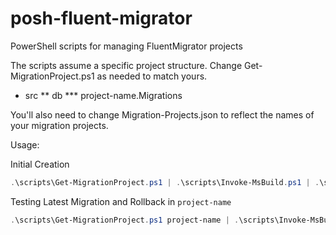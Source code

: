 # posh-fluent-migrator
PowerShell scripts for managing FluentMigrator projects

The scripts assume a specific project structure. Change Get-MigrationProject.ps1 as needed to match yours.

* src
** db
*** project-name.Migrations

You'll also need to change Migration-Projects.json to reflect the names of your migration projects.

Usage:

Initial Creation
``` powershell
.\scripts\Get-MigrationProject.ps1 | .\scripts\Invoke-MsBuild.ps1 | .\scripts\Create-LocalDatabase.ps1 -DropDatabaseIfExists | .\scripts\Migrate-LocalDatabase.ps1
```

Testing Latest Migration and Rollback in `project-name`
``` powershell
.\scripts\Get-MigrationProject.ps1 project-name | .\scripts\Invoke-MsBuild.ps1 | .\scripts\Migrate-LocalDatabase.ps1 | .\scripts\Migrate-LocalDatabase.ps1 -Rollback | .\scripts\Migrate-LocalDatabase.ps1
```
